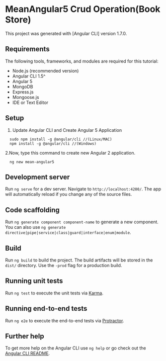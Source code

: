 # MeanAngular5 Crud Operation(Book Store)

This project was generated with [Angular CLI] version 1.7.0.

## Requirements

The following tools, frameworks, and modules are required for this tutorial:
- Node.js (recommended version)
- Angular CLI 1.5^
- Angular 5
- MongoDB
- Express.js
- Mongoose.js
- IDE or Text Editor

## Setup
  1. Update Angular CLI and Create Angular 5 Application
  ```
    sudo npm install -g @angular/cli //(Linux/MAC)
    npm install -g @angular/cli //(Windows)
  ```
  2.Now, type this command to create new Angular 2 application.
  ```
    ng new mean-angular5
  ```


## Development server

Run `ng serve` for a dev server. Navigate to `http://localhost:4200/`. The app will automatically reload if you change any of the source files.

## Code scaffolding

Run `ng generate component component-name` to generate a new component. You can also use `ng generate directive|pipe|service|class|guard|interface|enum|module`.

## Build

Run `ng build` to build the project. The build artifacts will be stored in the `dist/` directory. Use the `-prod` flag for a production build.

## Running unit tests

Run `ng test` to execute the unit tests via [Karma](https://karma-runner.github.io).

## Running end-to-end tests

Run `ng e2e` to execute the end-to-end tests via [Protractor](http://www.protractortest.org/).

## Further help

To get more help on the Angular CLI use `ng help` or go check out the [Angular CLI README](https://github.com/angular/angular-cli/blob/master/README.md).
